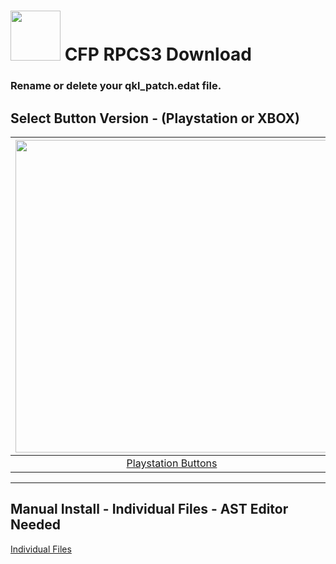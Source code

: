 # <img width="80" src="https://github.com/dylanhale/ScorebugMods/blob/main/assets/images/CFP.png"> CFP RPCS3 Download

### Rename or delete your qkl_patch.edat file.

## Select Button Version - (Playstation or XBOX)
| <img width="500" src="https://github.com/dylanhale/ScorebugMods/blob/main/assets/images/PlaystationC.png">  | <img width="500" src="https://github.com/dylanhale/ScorebugMods/blob/main/assets/images/XboxC.png">
|:---:|:---:|
| [Playstation Buttons](https://www.mediafire.com/file/n6ojfqj1i7enfsa/CFP-PSButtons-V20.rar/file) | [XBOX Buttons](https://www.mediafire.com/file/eo7zd87i7cexsc2/CFP-XboxButtons-V20.rar/file) |

---------
## Manual Install - Individual Files - AST Editor Needed
[Individual Files](https://www.mediafire.com/file/y37jkskecz8yo5d/CFP-Individual-V20.rar/file)
